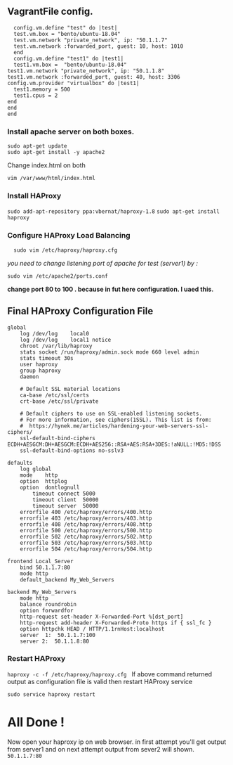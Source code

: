 ## VagrantFile config.
```Vagrant.configure("2") do |config|
  config.vm.define "test" do |test|
  test.vm.box = "bento/ubuntu-18.04"
  test.vm.network "private_network", ip: "50.1.1.7"
  test.vm.network :forwarded_port, guest: 10, host: 1010
  end
  config.vm.define "test1" do |test1|  
  test1.vm.box =  "bento/ubuntu-18.04"
test1.vm.network "private_network", ip: "50.1.1.8"  
test1.vm.network :forwarded_port, guest: 40, host: 3306
config.vm.provider "virtualbox" do |test1|
  test1.memory = 500
  test1.cpus = 2  
end
end
end
```
### Install apache server on both boxes.

    sudo apt-get update
    sudo apt-get install -y apache2
    
Change index.html on both 

    vim /var/www/html/index.html
    

### Install HAProxy
`sudo add-apt-repository ppa:vbernat/haproxy-1.8`
`sudo apt-get install haproxy`


### Configure HAProxy Load Balancing

  `  sudo vim /etc/haproxy/haproxy.cfg`
     
   *you need to change listening port of apache for test (server1)  by :*
   
   `sudo vim /etc/apache2/ports.conf ` 
   
  **change port 80 to 100 . because in fut here configuration. I uaed this.**  

## Final HAProxy Configuration File

```
global
	log /dev/log	local0
	log /dev/log	local1 notice
	chroot /var/lib/haproxy
	stats socket /run/haproxy/admin.sock mode 660 level admin
	stats timeout 30s
	user haproxy
	group haproxy
	daemon

	# Default SSL material locations
	ca-base /etc/ssl/certs
	crt-base /etc/ssl/private

	# Default ciphers to use on SSL-enabled listening sockets.
	# For more information, see ciphers(1SSL). This list is from:
	#  https://hynek.me/articles/hardening-your-web-servers-ssl-ciphers/
	ssl-default-bind-ciphers ECDH+AESGCM:DH+AESGCM:ECDH+AES256::RSA+AES:RSA+3DES:!aNULL:!MD5:!DSS
	ssl-default-bind-options no-sslv3

defaults
	log	global
	mode	http
	option	httplog
	option	dontlognull
        timeout connect 5000
        timeout client  50000
        timeout server  50000
	errorfile 400 /etc/haproxy/errors/400.http
	errorfile 403 /etc/haproxy/errors/403.http
	errorfile 408 /etc/haproxy/errors/408.http
	errorfile 500 /etc/haproxy/errors/500.http
	errorfile 502 /etc/haproxy/errors/502.http
	errorfile 503 /etc/haproxy/errors/503.http
	errorfile 504 /etc/haproxy/errors/504.http

frontend Local_Server
    bind 50.1.1.7:80
    mode http
    default_backend My_Web_Servers

backend My_Web_Servers
    mode http
    balance roundrobin
    option forwardfor
    http-request set-header X-Forwarded-Port %[dst_port]
    http-request add-header X-Forwarded-Proto https if { ssl_fc }
    option httpchk HEAD / HTTP/1.1rnHost:localhost
    server  1:  50.1.1.7:100
    server 2:  50.1.1.8:80 
   ```
### Restart HAProxy

`haproxy -c -f /etc/haproxy/haproxy.cfg `
If above command returned output as configuration file is valid then restart HAProxy service

`sudo service haproxy restart`

# All Done !
Now open your haproxy ip on web browser. in first attempt you'll get output from server1 and on next attempt output from sever2 will shown.
`50.1.1.7:80`
